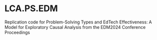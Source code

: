 # LCA.PS.EDM
Replication code for Problem-Solving Types and EdTech Effectiveness: A Model for Exploratory Causal Analysis from the EDM2024 Conference Proceedings
